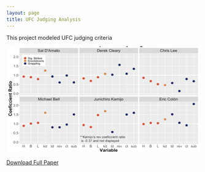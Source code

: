 ```yaml
---
layout: page
title: UFC Judging Analysis
---
```


This project modeled UFC judging criteria


![Image](/assets/images/judges.png)


[Download Full Paper](https://oconnellryan.github.io/projects/assets/thesis.pdf)
